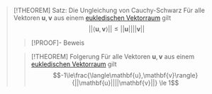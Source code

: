 > [!THEOREM] Satz: Die Ungleichung von Cauchy-Schwarz
> Für alle Vektoren $\mathbf{u},\mathbf{v}$ aus einem [eukledischen Vektorraum](Abstraktes%20inneres%20Produkt.md) gilt
> $$||\langle\mathbf{u},\mathbf{v}\rangle|| \le ||\mathbf{u}||||\mathbf{v}||$$
> > [!PROOF]- Beweis
> 
> > [!THEOREM] Folgerung
> > Für alle Vektoren $\mathbf{u},\mathbf{v}$ aus einem [eukledischen Vektorraum](Abstraktes%20inneres%20Produkt.md) gilt
> > $$-1\le\frac{\langle\mathbf{u},\mathbf{v}\rangle}{||\mathbf{u}||||\mathbf{v}||} \le 1$$